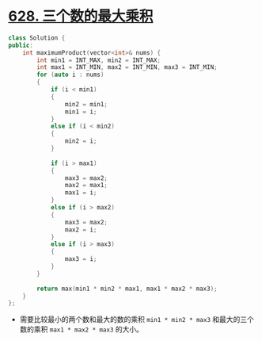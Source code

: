 # [628. 三个数的最大乘积](https://leetcode-cn.com/problems/maximum-product-of-three-numbers/)

```cpp
class Solution {
public:
    int maximumProduct(vector<int>& nums) {
        int min1 = INT_MAX, min2 = INT_MAX;
        int max1 = INT_MIN, max2 = INT_MIN, max3 = INT_MIN;
        for (auto i : nums)
        {
            if (i < min1)
            {
                min2 = min1;
                min1 = i;
            }
            else if (i < min2)
            {
                min2 = i;
            }
            
            if (i > max1)
            {
                max3 = max2;
                max2 = max1;
                max1 = i;
            }
            else if (i > max2)
            {
                max3 = max2;
                max2 = i;
            }
            else if (i > max3)
            {
                max3 = i;
            }
        }
        
        return max(min1 * min2 * max1, max1 * max2 * max3);
    }
};
```

- 需要比较最小的两个数和最大的数的乘积 `min1 * min2 * max3` 和最大的三个数的乘积 `max1 * max2 * max3` 的大小。